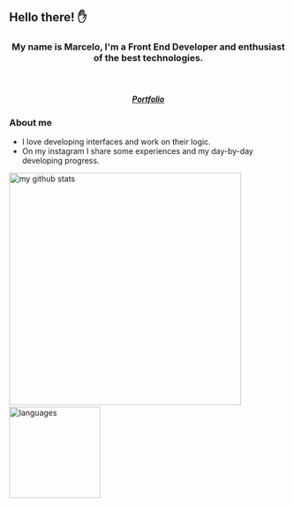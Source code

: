 ## Hello there! ✋

<h3 align="center">
  My name is Marcelo, I'm a Front End Developer and enthusiast of the best technologies.
<p align="center"><br/>
  <h5 align="center"><a href="https://marcelotheark.com/">Portfolio</a></h5>
</p>
</h3>

### About me

- I love developing interfaces and work on their logic.
- On my instagram I share some experiences and my day-by-day developing progress.

<p align="start">
 <img src="https://github-readme-stats.vercel.app/api?username=arcmena&show_icons=true&theme=dark" alt="my github stats" width="420"/>&nbsp;<img src="https://github-readme-stats.vercel.app/api/top-langs/?username=arcmena&layout=compact&theme=dark" alt="languages" height="165">
</p>

